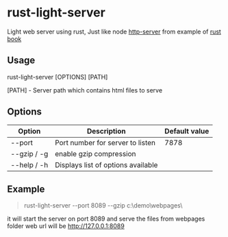# rust-light-server
Light web server using rust, Just like node [http-server](https://www.npmjs.com/package/http-server) from example of [rust book](https://doc.rust-lang.org/book/ch20-00-final-project-a-web-server.html)

## Usage
rust-light-server [OPTIONS] [PATH]

[PATH] - Server path which contains html files to serve

## Options
| Option | Description | Default value
| --- | --- | ---
| --port | Port number for server to listen | 7878
| --gzip / -g | enable gzip compression | |
| --help / -h | Displays list of options available  

## Example 
> rust-light-server --port 8089 --gzip c:\demo\webpages\


it will start the server on port 8089 and serve the files from webpages folder
web url will be http://127.0.0.1:8089
